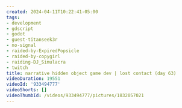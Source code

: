 ```yaml
---
created: 2024-04-11T10:22:41-05:00
tags:
- development
- gdscript
- godot
- guest-titanseek3r
- no-signal
- raided-by-ExpiredPopsicle
- raided-by-copygirl
- raiding-DJ_Simulacra
- twitch
title: narrative hidden object game dev | lost contact (day 63)
videoDuration: 19551
videoId: '933494777'
videoShorts: []
videoThumbId: /videos/933494777/pictures/1832057021
---
```

